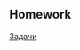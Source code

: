 ## Homework

[Задачи](https://docs.google.com/presentation/d/1x7k0WBMR6Q0lN8C6O0_Jzt_193M-3iM3/edit?usp=sharing&ouid=116447005932578256378&rtpof=true&sd=true)

